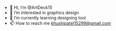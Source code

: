 - 👋 Hi, I’m @ArtDeck15
- 👀 I’m interested in graphics design
- 🌱 I’m currently learning designing tool
- 📫 How to reach me khushipatel15299@gmail.com

<!---
ArtDeck15/ArtDeck15 is a ✨ special ✨ repository because its `README.md` (this file) appears on your GitHub profile.
You can click the Preview link to take a look at your changes.
--->
